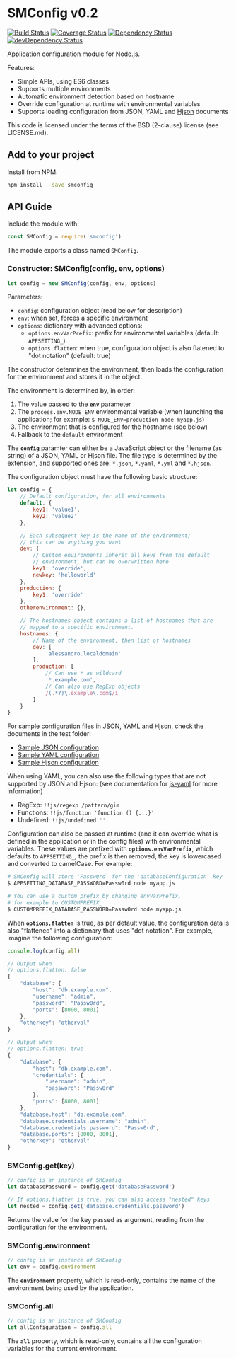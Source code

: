 # SMConfig v0.2

[![Build Status](https://travis-ci.org/EgoAleSum/SMConfig.svg?branch=master)](https://travis-ci.org/EgoAleSum/SMConfig)
[![Coverage Status](https://coveralls.io/repos/github/EgoAleSum/SMConfig/badge.svg?branch=master)](https://coveralls.io/github/EgoAleSum/SMConfig?branch=master)
[![Dependency Status](https://david-dm.org/EgoAleSum/SMConfig.svg?style=flat)](https://david-dm.org/EgoAleSum/SMConfig)
[![devDependency Status](https://david-dm.org/EgoAleSum/SMConfig/dev-status.svg?style=flat)](https://david-dm.org/EgoAleSum/SMConfig#info=devDependencies)

Application configuration module for Node.js.

Features:

- Simple APIs, using ES6 classes
- Supports multiple environments
- Automatic environment detection based on hostname
- Override configuration at runtime with environmental variables
- Supports loading configuration from JSON, YAML and [Hjson](http://hjson.org) documents

This code is licensed under the terms of the BSD (2-clause) license (see LICENSE.md).

## Add to your project

Install from NPM:

````sh
npm install --save smconfig
````

## API Guide

Include the module with:

````js
const SMConfig = require('smconfig')
````

The module exports a class named `SMConfig`.

### Constructor: SMConfig(config, env, options)

````js
let config = new SMConfig(config, env, options)
````

Parameters:
- `config`: configuration object (read below for description)
- `env`: when set, forces a specific environment
- `options`: dictionary with advanced options:
    - `options.envVarPrefix`: prefix for environmental variables (default: `APPSETTING_`)
    - `options.flatten`: when true, configuration object is also flatened to "dot notation" (default: true)

The constructor determines the environment, then loads the configuration for the environment and stores it in the object.

The environment is determined by, in order:

1. The value passed to the **`env`** parameter
2. The `process.env.NODE_ENV` environmental variable (when launching the application; for example: `$ NODE_ENV=production node myapp.js`)
3. The environment that is configured for the hostname (see below)
4. Fallback to the `default` environment

The **`config`** paramter can either be a JavaScript object or the filename (as string) of a JSON, YAML or Hjson file. The file type is determined by the extension, and supported ones are: `*.json`, `*.yaml`, `*.yml` and `*.hjson`.

The configuration object must have the following basic structure:

````js
let config = {
    // Default configuration, for all environments
    default: {
        key1: 'value1',
        key2: 'value2'
    },

    // Each subsequent key is the name of the environment;
    // this can be anything you want
    dev: {
        // Custom environments inherit all keys from the default
        // environment, but can be overwritten here
        key1: 'override',
        newkey: 'helloworld'
    },
    production: {
        key1: 'override'
    },
    otherenvironment: {},

    // The hostnames object contains a list of hostnames that are
    // mapped to a specific environment.
    hostnames: {
        // Name of the environment, then list of hostnames
        dev: [
            'alessandro.localdomain'
        ],
        production: [
            // Can use * as wildcard
            '*.example.com',
            // Can also use RegExp objects
            /(.*?)\.example\.com$/i
        ]
    }
}
````

For sample configuration files in JSON, YAML and Hjson, check the documents in the test folder:

- [Sample JSON configuration](test/resources/testconfig.json)
- [Sample YAML configuration](test/resources/testconfig.yaml)
- [Sample Hjson configuration](test/resources/testconfig.hjson)

When using YAML, you can also use the following types that are not supported by JSON and Hjson: (see documentation for [js-yaml](https://github.com/nodeca/js-yaml) for more information)

- RegExp: `!!js/regexp /pattern/gim`
- Functions: `!!js/function 'function () {...}'`
- Undefined: `!!js/undefined ''`

Configuration can also be passed at runtime (and it can override what is defined in the application or in the config files) with environmental variables. These values are prefixed with **`options.envVarPrefix`**, which defaults to `APPSETTING_`; the prefix is then removed, the key is lowercased and converted to camelCase. For example:

````sh
# SMConfig will store 'Passw0rd' for the 'databaseConfiguration' key
$ APPSETTING_DATABASE_PASSWORD=Passw0rd node myapp.js

# You can use a custom prefix by changing envVarPrefix,
# for example to CUSTOMPREFIX_
$ CUSTOMPREFIX_DATABASE_PASSWORD=Passw0rd node myapp.js
````

When **`options.flatten`** is true, as per default value, the configuration data is also "flattened" into a dictionary that uses "dot notation". For example, imagine the following configuration:

````js
console.log(config.all)

// Output when
// options.flatten: false
{
    "database": {
        "host": "db.example.com",
        "username": "admin",
        "password": "Passw0rd",
        "ports": [8000, 8001]
    },
    "otherkey": "otherval"
}

// Output when
// options.flatten: true
{
    "database": {
        "host": "db.example.com",
        "credentials": {
            "username": "admin",
            "password": "Passw0rd"
        },
        "ports": [8000, 8001]
    },
    "database.host": "db.example.com",
    "database.credentials.username": "admin",
    "database.credentials.password": "Passw0rd",
    "database.ports": [8000, 8001],
    "otherkey": "otherval"
}
````

### SMConfig.get(key)

````js
// config is an instance of SMConfig
let databasePassword = config.get('databasePassword')

// If options.flatten is true, you can also access "nested" keys
let nested = config.get('database.credentials.password')
````

Returns the value for the key passed as argument, reading from the configuration for the environment.

### SMConfig.environment

````js
// config is an instance of SMConfig
let env = config.environment
````

The **`environment`** property, which is read-only, contains the name of the environment being used by the application.

### SMConfig.all

````js
// config is an instance of SMConfig
let allConfiguration = config.all
````

The **`all`** property, which is read-only, contains all the configuration variables for the current environment.
